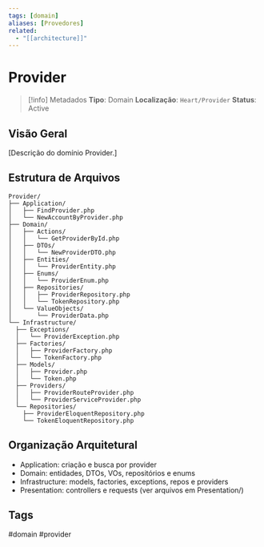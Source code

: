 ```yaml
---
tags: [domain]
aliases: [Provedores]
related:
  - "[[architecture]]"
---
```


# Provider

> [!info] Metadados
> **Tipo**: Domain
> **Localização**: `Heart/Provider`
> **Status**: Active

## Visão Geral
[Descrição do domínio Provider.]

## Estrutura de Arquivos
```
Provider/
├── Application/
│   ├── FindProvider.php
│   └── NewAccountByProvider.php
├── Domain/
│   ├── Actions/
│   │   └── GetProviderById.php
│   ├── DTOs/
│   │   └── NewProviderDTO.php
│   ├── Entities/
│   │   └── ProviderEntity.php
│   ├── Enums/
│   │   └── ProviderEnum.php
│   ├── Repositories/
│   │   ├── ProviderRepository.php
│   │   └── TokenRepository.php
│   └── ValueObjects/
│       └── ProviderData.php
└── Infrastructure/
  ├── Exceptions/
  │   └── ProviderException.php
  ├── Factories/
  │   ├── ProviderFactory.php
  │   └── TokenFactory.php
  ├── Models/
  │   ├── Provider.php
  │   └── Token.php
  ├── Providers/
  │   ├── ProviderRouteProvider.php
  │   └── ProviderServiceProvider.php
  └── Repositories/
    ├── ProviderEloquentRepository.php
    └── TokenEloquentRepository.php
```

## Organização Arquitetural
- Application: criação e busca por provider
- Domain: entidades, DTOs, VOs, repositórios e enums
- Infrastructure: models, factories, exceptions, repos e providers
- Presentation: controllers e requests (ver arquivos em Presentation/)

## Tags
#domain #provider